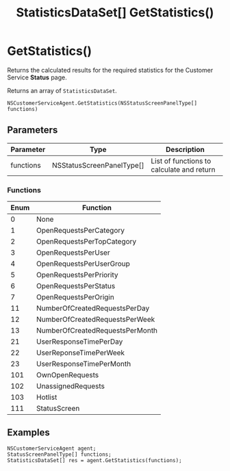 ﻿---
uid: crmscript_class_nscustomerserviceagent_getstatistics
title: StatisticsDataSet[] GetStatistics()
description: CRMScript method in the NSCustomerServiceAgent class that returns the calculated results for the required statistics for the Service Status page
intellisense: NSCustomerServiceAgent.GetStatistics
keywords: NSCustomerServiceAgent, GetStatistics, GetStatistics(NSStatusScreenPanelType[])
so.topic: reference
---

# GetStatistics()

Returns the calculated results for the required statistics for the Customer Service **Status** page.

Returns an array of `StatisticsDataSet`.

`NSCustomerServiceAgent.GetStatistics(NSStatusScreenPanelType[] functions)`

## Parameters

| Parameter | Type | Description |
|---|---|---|
| functions | NSStatusScreenPanelType[] | List of functions to calculate and return |

### Functions

| Enum | Function |
|---|---|
| 0 | None |
| 1 | OpenRequestsPerCategory |
| 2 | OpenRequestsPerTopCategory |
| 3 | OpenRequestsPerUser |
| 4 | OpenRequestsPerUserGroup |
| 5 | OpenRequestsPerPriority |
| 6 | OpenRequestsPerStatus |
| 7 | OpenRequestsPerOrigin |
| 11 | NumberOfCreatedRequestsPerDay |
| 12 | NumberOfCreatedRequestsPerWeek |
| 13 | NumberOfCreatedRequestsPerMonth |
| 21 | UserResponseTimePerDay |
| 22 | UserReponseTimePerWeek |
| 23 | UserResponseTimePerMonth |
| 101 | OwnOpenRequests |
| 102 | UnassignedRequests |
| 103 | Hotlist |
| 111 | StatusScreen |

## Examples

```crmscript
NSCustomerServiceAgent agent;
StatusScreenPanelType[] functions;
StatisticsDataSet[] res = agent.GetStatistics(functions);
```
